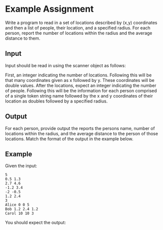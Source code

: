 # Example Assignment

Write a program to read in a set of locations described by (x,y) coordinates and then a list of people, their location, and a specified radius. For each person, report the number of locations within the radius and the average distance to them.

## Input

Input should be read in using the scanner object as follows:

First, an integer indicating the number of locations. Following this will be that many coordinates given as x followed by y. These coordinates will be double values. After the locations, expect an integer indicating the number of people. Following this will be the information for each person comprised of a single token string name followed by the x and y coordinates of their location as doubles followed by a specified radius. 

## Output

For each person, provide output the reports the persons name, number of locations within the radius, and the average distance to the person of those locations. Match the format of the output in the example below.

## Example

Given the input:

```
5
0.5 1.3
2.7 4.6
-1.2 3.4
-2 -0.5
1.2 2.4
3
Alice 0 0 5
Bob 1.2 2.4 1.2
Carol 10 10 3

```

You should expect the output:

